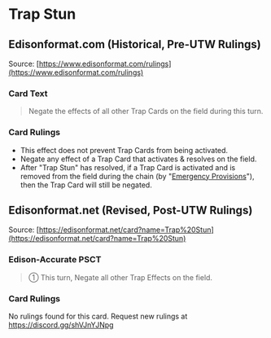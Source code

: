 # Trap Stun

## Edisonformat.com (Historical, Pre-UTW Rulings)

Source: [https://www.edisonformat.com/rulings](https://www.edisonformat.com/rulings)

### Card Text

> Negate the effects of all other Trap Cards on the field during this turn.

### Card Rulings

*   This effect does not prevent Trap Cards from being activated.
*   Negate any effect of a Trap Card that activates & resolves on the field.
*   After "Trap Stun" has resolved, if a Trap Card is activated and is removed from the field during the chain (by "[Emergency Provisions](https://yugipedia.com/wiki/Emergency_Provisions)"), then the Trap Card will still be negated.

## Edisonformat.net (Revised, Post-UTW Rulings)

Source: [https://edisonformat.net/card?name=Trap%20Stun](https://edisonformat.net/card?name=Trap%20Stun)

### Edison-Accurate PSCT

> ① This turn, Negate all other Trap Effects on the field.

### Card Rulings

No rulings found for this card. Request new rulings at https://discord.gg/shVJnYJNpg
            